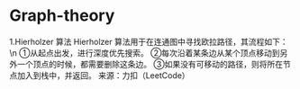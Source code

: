 # Graph-theory
1.Hierholzer 算法
Hierholzer 算法用于在连通图中寻找欧拉路径，其流程如下：\n
①从起点出发，进行深度优先搜索。
②每次沿着某条边从某个顶点移动到另外一个顶点的时候，都需要删除这条边。
③如果没有可移动的路径，则将所在节点加入到栈中，并返回。
来源：力扣（LeetCode）
